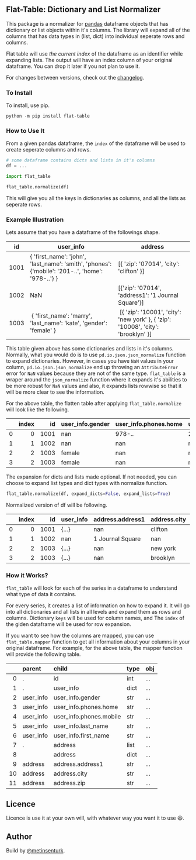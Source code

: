 ## Flat-Table: Dictionary and List Normalizer

This package is a normalizer for [pandas](https://pandas.pydata.org/) dataframe objects that has dictionary or list objects within it's columns. The library will expand all of the columns that has data types in (list, dict) into individual seperate rows and columns.

Flat table will use *the current index* of the dataframe as an identifier while expanding lists. The output will have an index column of your original dataframe. You can drop it later if you not plan to use it.

For changes between versions, check out the [changelog](CHANGELOG.md).

### To Install

To install, use pip.

```
python -m pip install flat-table
```

### How to Use It

From a given pandas dataframe, the `index` of the dataframe will be used to create seperate columns and rows. 

``` python
# some dataframe contains dicts and lists in it's columns
df = ...
```

``` python
import flat_table

flat_table.normalize(df)
```

This will give you all the keys in dictionaries as columns, and all the lists as seperate rows.

### Example Illustration

Lets assume that you have a dataframe of the followings shape.


id | user_info | address
-- | --------- | ------ |
1001 | { 'first_name': 'john', 'last_name': 'smith', 'phones': {'mobile': '201-..', 'home': '978-..'} }| [{ 'zip': '07014', 'city': 'clifton' }] |
1002 | NaN| [{'zip': '07014', 'address1': '1 Journal Square'}]|
1003 | { 'first_name': 'marry', 'last_name': 'kate', 'gender': 'female'  } | [{ 'zip': '10001', 'city': 'new york' }, { 'zip': '10008', 'city': 'brooklyn' }]|


This table given above has some dictionaries and lists in it's columns. Normally, what you would do is to use `pd.io.json.json_normalize` function to expand dictionaries. However, in cases you have `NaN` values in your column, `pd.io.json.json_normalize` end up throwing an `AttributeError` error for `NaN` values because they are not of the same type. `flat_table` is a wraper around the `json_normalize` function where it expands it's abilities to be more robust for `NaN` values and also, it expands lists rowwise so that it will be more clear to see the information.

For the above table, the flatten table after applying `flat_table.normalize` will look like the following.

|    |   index |   id | user_info.gender   | user_info.phones.home   | user_info.phones.mobile   | user_info.last_name   | user_info.first_name   | address.address1   | address.city   |   address.zip |
|---:|--------:|-----:|:-------------------|:------------------------|:--------------------------|:----------------------|:-----------------------|:-------------------|:---------------|--------------:|
|  0 |       0 | 1001 | nan                | 978-..                  | 201-..                    | smith                 | john                   | nan                | clifton        |         07014 |
|  1 |       1 | 1002 | nan                | nan                     | nan                       | nan                   | nan                    | 1 Journal Square   | nan            |         07014 |
|  2 |       2 | 1003 | female             | nan                     | nan                       | kate                  | marry                  | nan                | new york       |         10001 |
|  3 |       2 | 1003 | female             | nan                     | nan                       | kate                  | marry                  | nan                | brooklyn       |         10008 |

The expansion for dicts and lists made optional. If not needed, you can choose to expand list types and dict types with normalize function.

``` python
flat_table.normalize(df, expand_dicts=False, expand_lists=True)
```

Normalized version of df will be following.

|    |   index |   id | user_info                                                                                      | address.address1   | address.city   |   address.zip |
|---:|--------:|-----:|:-----------------------------------------------------------------------------------------------|:-------------------|:---------------|--------------:|
|  0 |       0 | 1001 | {...} | nan                | clifton        |         07014 |
|  1 |       1 | 1002 | nan                                                                                            | 1 Journal Square   | nan            |         07014 |
|  2 |       2 | 1003 | {...}                               | nan                | new york       |         10001 |
|  3 |       2 | 1003 | {...}                               | nan                | brooklyn       |         10008 |

### How it Works?

`flat_table` will look for each of the series in a dataframe to understand what type of data it contains. 

For every series, it creates a list of information on how to expand it. It will go into all dictionaries and all lists in all levels and expand them as rows and columns. Dictionary `keys` will be used for column names, and The `index` of the giden dataframe will be used for row expansion.

If you want to see how the columns are mapped, you can use `flat_table.mapper` function to get all information about your columns in your original dataframe. For example, for the above table, the mapper function will provide the following table.

|    | parent    | child                   | type   | obj   |
|---:|:----------|:------------------------|:-------|:------|
|  0 | .         | id                      | int    | ...   |
|  1 | .         | user_info               | dict   | ...   |
|  2 | user_info | user_info.gender        | str    | ...   |
|  3 | user_info | user_info.phones.home   | str    | ...   |
|  4 | user_info | user_info.phones.mobile | str    | ...   |
|  5 | user_info | user_info.last_name     | str    | ...   |
|  6 | user_info | user_info.first_name    | str    | ...   |
|  7 | .         | address                 | list   | ...   |
|  8 |           | address                 | dict   | ...   |
|  9 | address   | address.address1        | str    | ...   |
| 10 | address   | address.city            | str    | ...   |
| 11 | address   | address.zip             | str    | ...   |

## Licence

Licence is use it at your own will, with whatever way you want it to use :smiley:.

## Author

Build by [@metinsenturk](https://github.com/metinsenturk/).
